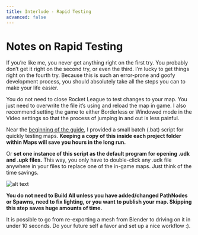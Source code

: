 ```yaml
---
title: Interlude - Rapid Testing
advanced: false
---
```

# Notes on Rapid Testing

If you’re like me, you never get anything right on the first try. You probably don’t get it right on the second try, or even the third. I’m lucky to get things right on the fourth try. Because this is such an error-prone and goofy development process, you should absolutely take all the steps you can to make your life easier.

You do not need to close Rocket League to test changes to your map. You just need to overwrite the file it’s using and reload the map in game. I also recommend setting the game to either Borderless or Windowed mode in the Video settings so that the process of jumping in and out is less painful.

Near the [beginning of the guide](../../essential/project_setup.md#batch-script-for-quickly-testing-maps-bsfqtm), I provided a small batch (.bat) script for quickly testing maps. **Keeping a copy of this inside each project folder within Maps will save you hours in the long run.**

Or **set one instance of this script as the default program for opening .udk and .upk files.** This way, you only have to double-click any .udk file anywhere in your files to replace one of the in-game maps. Just think of the time savings.

![alt text](/images/UDK/basics/image172.png "1337-h4x.bat")

**You do not need to Build All unless you have added/changed PathNodes or Spawns, need to fix lighting, or you want to publish your map. Skipping this step saves huge amounts of time.**

It is possible to go from re-exporting a mesh from Blender to driving on it in under 10 seconds. Do your future self a favor and set up a nice workflow :).
